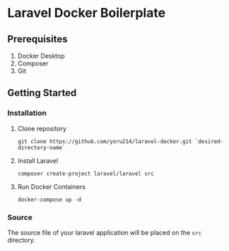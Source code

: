 # Laravel Docker Boilerplate

## Prerequisites

1. Docker Desktop
2. Composer
3. Git

## Getting Started

### Installation

1. Clone repository

    ```shell
    git clone https://github.com/yoru214/laravel-docker.git `desired-directory-name`
    ```

2. Install Laravel

    ```shell
    composer create-project laravel/laravel src
    ```

3. Run Docker Containers

    ```shell
    docker-compose up -d
    ```

### Source 

The source file of your laravel application will be placed on the `src` directory.

